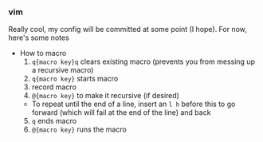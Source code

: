 ### vim
Really cool, my config will be committed at some point (I hope). For now, here's some notes
- How to macro
  1. `q{macro key}q` clears existing macro (prevents you from messing up a recursive macro)
  2. `q{macro key}` starts macro
  3. record macro
  4. `@{macro key}` to make it recursive (if desired)
    - To repeat until the end of a line, insert an `l h` before this to go forward (which will fail at the end of the line) and back
  5. `q` ends macro
  6. `@{macro key}` runs the macro
